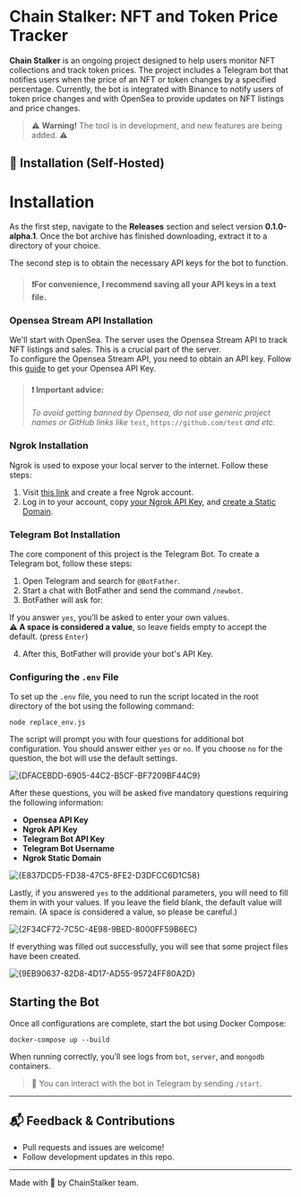 # Chain Stalker: NFT and Token Price Tracker

**Chain Stalker** is an ongoing project designed to help users monitor NFT collections and track token prices. The project includes a Telegram bot that notifies users when the price of an NFT or token changes by a specified percentage. Currently, the bot is integrated with Binance to notify users of token price changes and with OpenSea to provide updates on NFT listings and price changes. 

> ⚠️ **Warning!** The tool is in development, and new features are being added. ⚠️

## 🔧 Installation (Self-Hosted)

# Installation
As the first step, navigate to the **Releases** section and select version **0.1.0-alpha.1**. Once the bot archive has finished downloading, extract it to a directory of your choice.

The second step is to obtain the necessary API keys for the bot to function. 
> #### ❗For convenience, I recommend saving all your API keys in a text file.

### Opensea Stream API Installation
We'll start with OpenSea.
The server uses the Opensea Stream API to track NFT listings and sales. This is a crucial part of the server.  
To configure the Opensea Stream API, you need to obtain an API key. Follow this [guide](https://docs.opensea.io/reference/api-keys) to get your Opensea API Key.  
> #### ❗ Important advice:
> *To avoid getting banned by Opensea, do not use generic project names or GitHub links like* `test`, `https://github.com/test` *and etc.*

### Ngrok Installation
Ngrok is used to expose your local server to the internet. Follow these steps:
1. Visit [this link](https://dashboard.ngrok.com/login) and create a free Ngrok account.
2. Log in to your account, copy [your Ngrok API Key](https://dashboard.ngrok.com/get-started/your-authtoken), and [create a Static Domain](https://dashboard.ngrok.com/domains).

### Telegram Bot Installation
The core component of this project is the Telegram Bot. To create a Telegram bot, follow these steps:  
1. Open Telegram and search for `@BotFather`.
2. Start a chat with BotFather and send the command `/newbot`.
3. BotFather will ask for:

If you answer `yes`, you’ll be asked to enter your own values.  
**⚠ A space is considered a value**, so leave fields empty to accept the default. (press `Enter`)

4. After this, BotFather will provide your bot's API Key.

### Configuring the `.env` File  

To set up the `.env` file, you need to run the script located in the root directory of the bot using the following command:
```
node replace_env.js
```
The script will prompt you with four questions for additional bot configuration. You should answer either `yes` or `no`. If you choose `no` for the question, the bot will use the default settings.

![{DFACEBDD-6905-44C2-B5CF-BF7209BF44C9}](https://github.com/user-attachments/assets/7880722b-ebf2-459a-9c92-488479249e8f)

After these questions, you will be asked five mandatory questions requiring the following information:  
- **Opensea API Key**  
- **Ngrok API Key**  
- **Telegram Bot API Key**  
- **Telegram Bot Username**  
- **Ngrok Static Domain**

![{E837DCD5-FD38-47C5-8FE2-D3DFCC6D1C58}](https://github.com/user-attachments/assets/6b939695-a929-4666-9e86-82f5db8123c5)

Lastly, if you answered `yes` to the additional parameters, you will need to fill them in with your values. If you leave the field blank, the default value will remain. (A space is considered a value, so please be careful.)

![{2F34CF72-7C5C-4E98-9BED-8000FF59B6EC}](https://github.com/user-attachments/assets/1f862ee9-b378-4958-b946-2b73c8c7c7da)

If everything was filled out successfully, you will see that some project files have been created.

![{9EB90637-82D8-4D17-AD55-95724FF80A2D}](https://github.com/user-attachments/assets/da34bf89-0979-4fe1-b9a4-e171c96fa89a)


## Starting the Bot
Once all configurations are complete, start the bot using Docker Compose:  
```
docker-compose up --build
```

When running correctly, you’ll see logs from `bot`, `server`, and `mongodb` containers.

> 📡 You can interact with the bot in Telegram by sending `/start`.

---

## 📬 Feedback & Contributions
- Pull requests and issues are welcome!
- Follow development updates in this repo.

---

Made with 🧠 by ChainStalker team.
